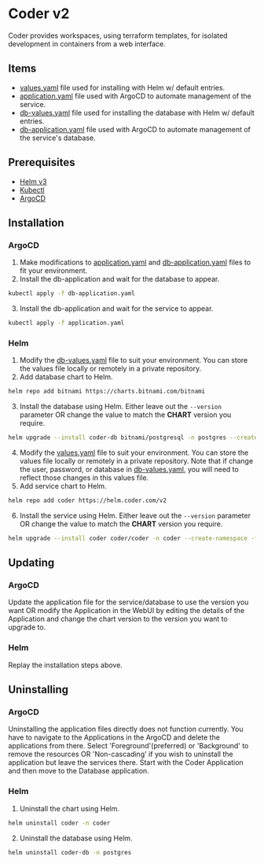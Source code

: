 # Coder v2
Coder provides workspaces, using terraform templates, for isolated development in containers from a web interface.

## Items
* [values.yaml](values.yaml) file used for installing with Helm w/ default entries.
* [application.yaml](application.yaml) file used with ArgoCD to automate management of the service.
* [db-values.yaml](db-values.yaml) file used for installing the database with Helm w/ default entries.
* [db-application.yaml](db-application.yaml) file used with ArgoCD to automate management of the service's database.

## Prerequisites
* [Helm v3](https://helm.sh/docs/intro/install/)
* [Kubectl](https://kubernetes.io/docs/tasks/tools/#kubectl)
* [ArgoCD](../argocd/README.md)

## Installation
### ArgoCD
1. Make modifications to [application.yaml](application.yaml) and [db-application.yaml](db-application.yaml) files to fit your environment.
2. Install the db-application and wait for the database to appear.
```bash
kubectl apply -f db-application.yaml
```
3. Install the db-application and wait for the service to appear.
```bash
kubectl apply -f application.yaml
```

### Helm
1. Modify the [db-values.yaml](db-values.yaml) file to suit your environment. You can store the values file locally or remotely in a private repository.
2. Add database chart to Helm.
```bash
helm repo add bitnami https://charts.bitnami.com/bitnami
```
3. Install the database using Helm. Either leave out the `--version` parameter OR change the value to match the **CHART** version you require.
```bash
helm upgrade --install coder-db bitnami/postgresql -n postgres --create-namespace -f db-values.yaml --version=15.5.24 --atomic
```
4. Modify the [values.yaml](values.yaml) file to suit your environment. You can store the values file locally or remotely in a private repository. Note that if change the user, password, or database in [db-values.yaml](db-values.yaml), you will need to reflect those changes in this values file.
5. Add service chart to Helm.
```bash
helm repo add coder https://helm.coder.com/v2
```
6. Install the service using Helm. Either leave out the `--version` parameter OR change the value to match the **CHART** version you require.
```bash
helm upgrade --install coder coder/coder -n coder --create-namespace -f values.yaml --version=2.14.2 --atomic
```

## Updating
### ArgoCD
Update the application file for the service/database to use the version you want OR modify the Application in the WebUI by editing the details of the Application and change the chart version to the version you want to upgrade to.
### Helm
Replay the installation steps above.

## Uninstalling
### ArgoCD
Uninstalling the application files directly does not function currently. You have to navigate to the Applications in the ArgoCD and delete the applications from there. Select 'Foreground'(preferred) or 'Background' to remove the resources OR 'Non-cascading' if you wish to uninstall the application but leave the services there. Start with the Coder Application and then move to the Database application.

### Helm
1. Uninstall the chart using Helm.
```bash
helm uninstall coder -n coder
```
2. Uninstall the database using Helm.
```bash
helm uninstall coder-db -n postgres
```